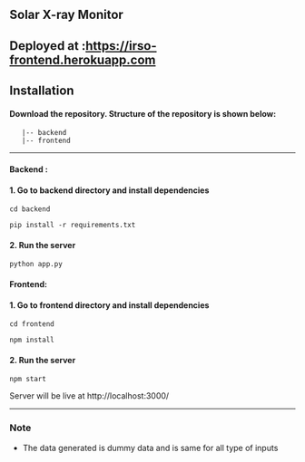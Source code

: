 ## **Solar X-ray Monitor**


## Deployed at :https://irso-frontend.herokuapp.com

## Installation

#### Download the repository. Structure of the repository is shown below:

```
   |-- backend
   |-- frontend
```

---

#### **Backend :**

#### 1. Go to backend directory and install dependencies

```
cd backend

pip install -r requirements.txt
```

#### 2. Run the server

```
python app.py
```

#### **Frontend:**

#### 1. Go to frontend directory and install dependencies

```
cd frontend

npm install
```

#### 2. Run the server

```
npm start
```

Server will be live at http://localhost:3000/

---

### Note
- The data generated is dummy data and is same for all type of inputs
